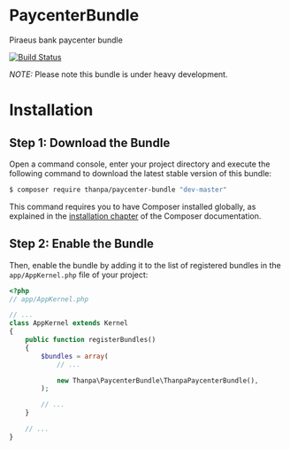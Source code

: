 # PaycenterBundle
Piraeus bank paycenter bundle

[![Build Status](https://travis-ci.org/george-thanpa/PaycenterBundle.svg?branch=master)](https://travis-ci.org/george-thanpa/PaycenterBundle)

*NOTE:* Please note this bundle is under heavy development.

Installation
============

Step 1: Download the Bundle
---------------------------

Open a command console, enter your project directory and execute the
following command to download the latest stable version of this bundle:

```bash
$ composer require thanpa/paycenter-bundle "dev-master"
```

This command requires you to have Composer installed globally, as explained
in the [installation chapter](https://getcomposer.org/doc/00-intro.md)
of the Composer documentation.

Step 2: Enable the Bundle
-------------------------

Then, enable the bundle by adding it to the list of registered bundles
in the `app/AppKernel.php` file of your project:

```php
<?php
// app/AppKernel.php

// ...
class AppKernel extends Kernel
{
    public function registerBundles()
    {
        $bundles = array(
            // ...

            new Thanpa\PaycenterBundle\ThanpaPaycenterBundle(),
        );

        // ...
    }

    // ...
}
```
